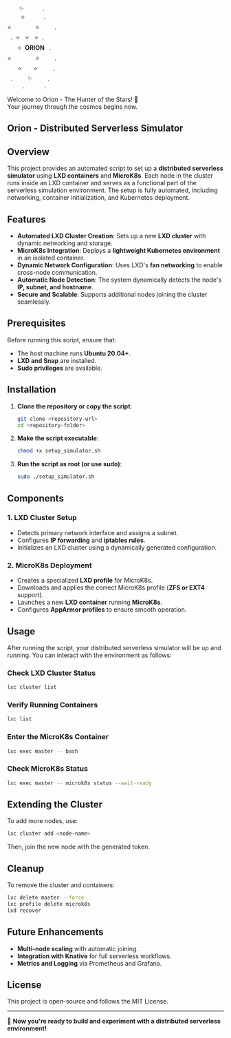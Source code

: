 <p align="left">
&nbsp;&nbsp;&nbsp;&nbsp;&nbsp;&nbsp;&nbsp;✨&nbsp;&nbsp;&nbsp;&nbsp;&nbsp;&nbsp;&nbsp;&nbsp;&nbsp;&nbsp;&nbsp;.<br>
&nbsp;&nbsp;&nbsp;&nbsp;&nbsp;&nbsp;&nbsp;&nbsp;⭐&nbsp;&nbsp;&nbsp;&nbsp;&nbsp;&nbsp;&nbsp;&nbsp;&nbsp;&nbsp;&nbsp;.<br>
⭐&nbsp;&nbsp;&nbsp;&nbsp;&nbsp;&nbsp;&nbsp;&nbsp;&nbsp;&nbsp;&nbsp;&nbsp;&nbsp;&nbsp;⭐&nbsp;&nbsp;&nbsp;&nbsp;&nbsp;&nbsp;&nbsp;&nbsp;&nbsp;.<br>
&nbsp;&nbsp;.&nbsp;&nbsp;⭐&nbsp;&nbsp;&nbsp;⭐&nbsp;&nbsp;&nbsp;⭐&nbsp;&nbsp;.&nbsp;&nbsp;<br>
&nbsp;&nbsp;&nbsp;&nbsp;&nbsp;&nbsp;⭐&nbsp;&nbsp;<b>ORION</b>&nbsp;&nbsp;&nbsp;.<br>
⭐&nbsp;&nbsp;&nbsp;&nbsp;&nbsp;&nbsp;&nbsp;&nbsp;&nbsp;&nbsp;&nbsp;&nbsp;&nbsp;&nbsp;⭐&nbsp;&nbsp;&nbsp;&nbsp;&nbsp;&nbsp;&nbsp;&nbsp;&nbsp;.<br>
&nbsp;&nbsp;&nbsp;&nbsp;&nbsp;&nbsp;⭐&nbsp;&nbsp;&nbsp;&nbsp;&nbsp;&nbsp;&nbsp;⭐&nbsp;&nbsp;&nbsp;&nbsp;&nbsp;&nbsp;&nbsp;&nbsp;&nbsp;.<br>
&nbsp;&nbsp;.&nbsp;&nbsp;&nbsp;&nbsp;&nbsp;&nbsp;&nbsp;&nbsp;&nbsp;✨&nbsp;&nbsp;&nbsp;&nbsp;&nbsp;&nbsp;&nbsp;&nbsp;&nbsp;.<br>
&nbsp;&nbsp;&nbsp;&nbsp;&nbsp;&nbsp;&nbsp;&nbsp;&nbsp;.&nbsp;&nbsp;&nbsp;&nbsp;&nbsp;&nbsp;&nbsp;&nbsp;&nbsp;&nbsp;&nbsp;&nbsp;.<br>
</p>

Welcome to Orion - The Hunter of the Stars! 🚀  
Your journey through the cosmos begins now.

## Orion - Distributed Serverless Simulator

## Overview
This project provides an automated script to set up a **distributed serverless simulator** using **LXD containers** and **MicroK8s**. Each node in the cluster runs inside an LXD container and serves as a functional part of the serverless simulation environment. The setup is fully automated, including networking, container initialization, and Kubernetes deployment.

## Features
- **Automated LXD Cluster Creation**: Sets up a new **LXD cluster** with dynamic networking and storage.
- **MicroK8s Integration**: Deploys a **lightweight Kubernetes environment** in an isolated container.
- **Dynamic Network Configuration**: Uses LXD's **fan networking** to enable cross-node communication.
- **Automatic Node Detection**: The system dynamically detects the node's **IP, subnet, and hostname**.
- **Secure and Scalable**: Supports additional nodes joining the cluster seamlessly.

## Prerequisites
Before running this script, ensure that:
- The host machine runs **Ubuntu 20.04+**.
- **LXD and Snap** are installed.
- **Sudo privileges** are available.

## Installation
1. **Clone the repository or copy the script**:
   ```bash
   git clone <repository-url>
   cd <repository-folder>
   ```
2. **Make the script executable**:
   ```bash
   chmod +x setup_simulator.sh
   ```
3. **Run the script as root (or use sudo)**:
   ```bash
   sudo ./setup_simulator.sh
   ```

## Components
### 1. LXD Cluster Setup
- Detects primary network interface and assigns a subnet.
- Configures **IP forwarding** and **iptables rules**.
- Initializes an LXD cluster using a dynamically generated configuration.

### 2. MicroK8s Deployment
- Creates a specialized **LXD profile** for MicroK8s.
- Downloads and applies the correct MicroK8s profile (**ZFS or EXT4** support).
- Launches a new **LXD container** running **MicroK8s**.
- Configures **AppArmor profiles** to ensure smooth operation.

## Usage
After running the script, your distributed serverless simulator will be up and running. You can interact with the environment as follows:

### **Check LXD Cluster Status**
```bash
lxc cluster list
```

### **Verify Running Containers**
```bash
lxc list
```

### **Enter the MicroK8s Container**
```bash
lxc exec master -- bash
```

### **Check MicroK8s Status**
```bash
lxc exec master -- microk8s status --wait-ready
```

## Extending the Cluster
To add more nodes, use:
```bash
lxc cluster add <node-name>
```
Then, join the new node with the generated token.

## Cleanup
To remove the cluster and containers:
```bash
lxc delete master --force
lxc profile delete microk8s
lxd recover
```

## Future Enhancements
- **Multi-node scaling** with automatic joining.
- **Integration with Knative** for full serverless workflows.
- **Metrics and Logging** via Prometheus and Grafana.

## License
This project is open-source and follows the MIT License.

---

🚀 **Now you're ready to build and experiment with a distributed serverless environment!**

